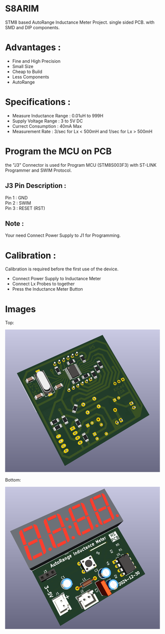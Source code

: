 # S8ARIM
STM8 based AutoRange Inductance Meter Project. single sided PCB. with SMD and DIP components.

# Advantages :
- Fine and High Precision
- Small Size
- Cheap to Build 
- Less Components
- AutoRange

# Specifications :
- Measure Inductance Range : 0.01uH to 999H
- Supply Voltage Range : 3 to 5V DC
- Currect Consumption : 40mA Max
- Measurement Rate : 3/sec for Lx < 500mH and 1/sec for Lx > 500mH

# Program the MCU on PCB
  the "J3" Connector is used for Program MCU (STM8S003F3) with ST-LINK Programmer and SWIM Protocol.
## J3 Pin Description :
  Pin 1 : GND   
  Pin 2 : SWIM  
  Pin 3 : RESET (RST)   
## Note :
  Your need Connect Power Supply to J1 for Programming. 

# Calibration :
  Calibration is required before the first use of the device.
- Connect Power Supply to Inductance Meter
- Connect Lx Probes to together
- Press the Inductance Meter Button


# Images

Top:

![Alt text](Hardware/3D_View/S8ARIM_3D_Bottom.PNG?raw=true "Title")

Bottom:

![Alt text](Hardware/3D_View/S8ARIM_3D_Top.PNG?raw=true "Title")

